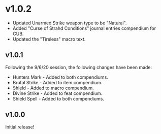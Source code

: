 # v1.0.2

- Updated Unarmed Strike weapon type to be "Natural".
- Added "Curse of Strahd Conditions" journal entries compendium for CUB.
- Updated the "Tireless" macro text.

## v1.0.1 

Following the 9/6/20 session, the following changes have been made:

- Hunters Mark - Added to both compendiums.
- Brutal Strike - Added to item compendium.
- Shield - Added to macro compendium.
- Divine Strike - Added to feat compendium.
- Shield Spell - Added to both compendiums.

## v1.0.0

Initial release!
